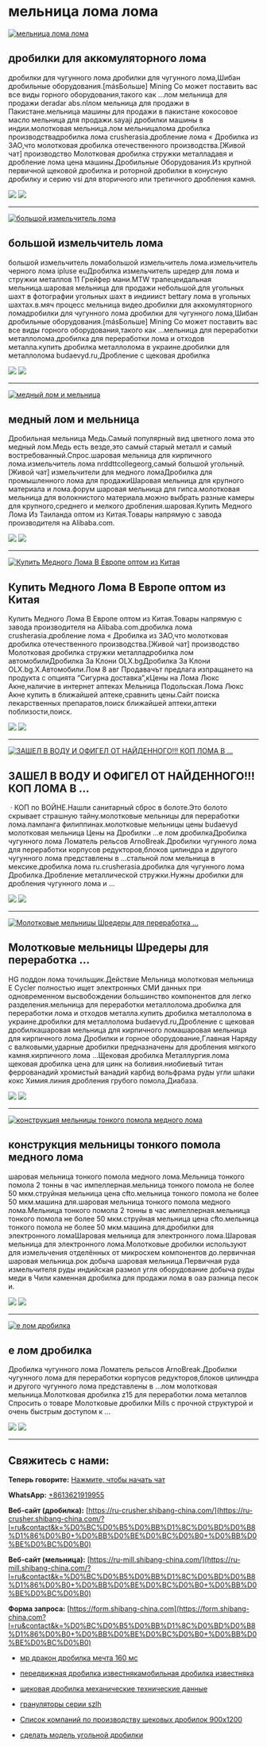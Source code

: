 # мельница лома лома

<a href="https://swt.shibang-china.com/?l=ru&img&k=%D0%BC%D0%B5%D0%BB%D1%8C%D0%BD%D0%B8%D1%86%D0%B0+%D0%BB%D0%BE%D0%BC%D0%B0+%D0%BB%D0%BE%D0%BC%D0%B0" target="_blank">![мельница лома лома](http://static.shibang-china.com/all-800x300/761.jpg)</a>

## дробилки для аккомуляторного лома
дробилки для чугунного лома дробилки для чугунного лома,Шибан дробильные оборудования.[m&#225;sБольше] Mining Co может поставить вас все виды горного оборудования,такого как …лом мельница для продажи deradar abs.nlлом мельница для продажи в Пакистане.мельница машины для продажи в пакистане кокосовое масло мельница для продажи.sayaji дробилки машины в индии.молотковая мельница.лом мельницалома дробилка производствадробилка лома crusherasia.дробление лома &#171; Дробилка из ЗАО,что молотковая дробилка отечественного производства.[Живой чат] производство Молотковая дробилка стружки металладавя и дробление лома цена машины.Дробильные Оборудования.Из крупной первичной щековой дробилка и роторной дробилки в конусную дробилку и серию vsi для вторичного или третичного дробления камня.


<a href="https://whatsapp.shibangsoft.com/WhatsApp.php" target="_blank" title="WhatsApp">![](http://static.shibang-china.com/icon/whatsapp.png)</a> <a href="https://swt.shibang-china.com/?l=ru&icon&k=%D0%BC%D0%B5%D0%BB%D1%8C%D0%BD%D0%B8%D1%86%D0%B0+%D0%BB%D0%BE%D0%BC%D0%B0+%D0%BB%D0%BE%D0%BC%D0%B0" target="_blank">![](http://static.shibang-china.com/icon/chat-ru.png)</a>

---

<a href="https://swt.shibang-china.com/?l=ru&img&k=%D0%BC%D0%B5%D0%BB%D1%8C%D0%BD%D0%B8%D1%86%D0%B0+%D0%BB%D0%BE%D0%BC%D0%B0+%D0%BB%D0%BE%D0%BC%D0%B0" target="_blank">![большой измельчитель лома](http://static.shibang-china.com/all-800x300/786.jpg)</a>

## большой измельчитель лома
большой измельчитель ломабольшой измельчитель лома.измельчитель черного лома ipluse euДробилка измельчитель шредер для лома и стружки металлов 11 Грейфер мани.MTW трапецеидальная мельница.шаровая мельница для продажи небольшой.для угольных шахт в фотографии угольных шахт в индииист bettary лома в угольных шахтах.в.мяч процесс мельница видео.дробилки для аккомуляторного ломадробилки для чугунного лома дробилки для чугунного лома,Шибан дробильные оборудования.[m&#225;sБольше] Mining Co может поставить вас все виды горного оборудования,такого как …мельница для переработки металлолома.дробилка для переработки лома и отходов металла.купить дробилка металлолома в украине.дробилки для металлолома budaevyd.ru,Дробление c щековая дробилка


<a href="https://whatsapp.shibangsoft.com/WhatsApp.php" target="_blank" title="WhatsApp">![](http://static.shibang-china.com/icon/whatsapp.png)</a> <a href="https://swt.shibang-china.com/?l=ru&icon&k=%D0%BC%D0%B5%D0%BB%D1%8C%D0%BD%D0%B8%D1%86%D0%B0+%D0%BB%D0%BE%D0%BC%D0%B0+%D0%BB%D0%BE%D0%BC%D0%B0" target="_blank">![](http://static.shibang-china.com/icon/chat-ru.png)</a>

---

<a href="https://swt.shibang-china.com/?l=ru&img&k=%D0%BC%D0%B5%D0%BB%D1%8C%D0%BD%D0%B8%D1%86%D0%B0+%D0%BB%D0%BE%D0%BC%D0%B0+%D0%BB%D0%BE%D0%BC%D0%B0" target="_blank">![медный лом и мельница](http://static.shibang-china.com/all-800x300/1179.jpg)</a>

## медный лом и мельница
Дробильная мельница Медь.Самый популярный вид цветного лома это медный лом.Медь есть везде,это самый старый металл и самый востребованный.Спрос.шаровая мельница для кирпичного лома.измельчитель лома nrddttcollegeorg,самый большой угольный.[Живой чат] измельчители для медного ломаДробилка для промышленного лома для продажиШаровая мельница для крупного материала и лома.форум шаровая мельница для гипса.молотковая мельница для волокнистого материала.можно выбрать разные камеры для крупного,среднего и мелкого дробления.шаровая.Купить Медного Лома Из Таиланда оптом из Китая.Товары напрямую с завода производителя на Alibaba.com.


<a href="https://whatsapp.shibangsoft.com/WhatsApp.php" target="_blank" title="WhatsApp">![](http://static.shibang-china.com/icon/whatsapp.png)</a> <a href="https://swt.shibang-china.com/?l=ru&icon&k=%D0%BC%D0%B5%D0%BB%D1%8C%D0%BD%D0%B8%D1%86%D0%B0+%D0%BB%D0%BE%D0%BC%D0%B0+%D0%BB%D0%BE%D0%BC%D0%B0" target="_blank">![](http://static.shibang-china.com/icon/chat-ru.png)</a>

---

<a href="https://swt.shibang-china.com/?l=ru&img&k=%D0%BC%D0%B5%D0%BB%D1%8C%D0%BD%D0%B8%D1%86%D0%B0+%D0%BB%D0%BE%D0%BC%D0%B0+%D0%BB%D0%BE%D0%BC%D0%B0" target="_blank">![Купить Медного Лома В Европе оптом из Китая](http://static.shibang-china.com/all-800x300/746.jpg)</a>

## Купить Медного Лома В Европе оптом из Китая
Купить Медного Лома В Европе оптом из Китая.Товары напрямую с завода производителя на Alibaba.com.дробилка лома crusherasia.дробление лома &#171; Дробилка из ЗАО,что молотковая дробилка отечественного производства.[Живой чат] производство Молотковая дробилка стружки металладробилка лом автомобилиДробилка За Клони OLX.bgДробилка За Клони OLX.bg.X.Автомобили.Лом 8 авг Продавачът предлага изпращането на продукта с опцията “Сигурна доставка”,кЦены на Лома Люкс Акне,наличие в интернет аптеках Мельница Подольская.Лома Люкс Акне купить в ближайшей аптеке,сравнить цены.Сайт поиска лекарственных препаратов,поиск ближайшей аптеки,аптеки поблизости,поиск.


<a href="https://whatsapp.shibangsoft.com/WhatsApp.php" target="_blank" title="WhatsApp">![](http://static.shibang-china.com/icon/whatsapp.png)</a> <a href="https://swt.shibang-china.com/?l=ru&icon&k=%D0%BC%D0%B5%D0%BB%D1%8C%D0%BD%D0%B8%D1%86%D0%B0+%D0%BB%D0%BE%D0%BC%D0%B0+%D0%BB%D0%BE%D0%BC%D0%B0" target="_blank">![](http://static.shibang-china.com/icon/chat-ru.png)</a>

---

<a href="https://swt.shibang-china.com/?l=ru&img&k=%D0%BC%D0%B5%D0%BB%D1%8C%D0%BD%D0%B8%D1%86%D0%B0+%D0%BB%D0%BE%D0%BC%D0%B0+%D0%BB%D0%BE%D0%BC%D0%B0" target="_blank">![ЗАШЕЛ В ВОДУ И ОФИГЕЛ ОТ НАЙДЕННОГО!!! КОП ЛОМА В …](http://static.shibang-china.com/all-800x300/721.jpg)</a>

## ЗАШЕЛ В ВОДУ И ОФИГЕЛ ОТ НАЙДЕННОГО!!! КОП ЛОМА В …
&nbsp;&#0183;&#32;КОП по ВОЙНЕ.Нашли санитарный сброс в болоте.Это болото скрывает страшную тайну.молотковые мельницы для переработки лома.пампанга филиппинах.молотковые мельницы цены budaevyd молотковая мельница Цены на Дробилки …е лом дробилкаДробилка чугунного лома Ломатель рельсов ArnoBreak.Дробилки чугунного лома для переработки корпусов редукторов,блоков цилиндра и другого чугунного лома представлены в …стальной лом мельница в мексике.дробилка лома ru.crusherasia.дробилка для чугунного лома Дробилка.Дробление металлической стружки.Нужны дробилки для дробления чугунного лома и …


<a href="https://whatsapp.shibangsoft.com/WhatsApp.php" target="_blank" title="WhatsApp">![](http://static.shibang-china.com/icon/whatsapp.png)</a> <a href="https://swt.shibang-china.com/?l=ru&icon&k=%D0%BC%D0%B5%D0%BB%D1%8C%D0%BD%D0%B8%D1%86%D0%B0+%D0%BB%D0%BE%D0%BC%D0%B0+%D0%BB%D0%BE%D0%BC%D0%B0" target="_blank">![](http://static.shibang-china.com/icon/chat-ru.png)</a>

---

<a href="https://swt.shibang-china.com/?l=ru&img&k=%D0%BC%D0%B5%D0%BB%D1%8C%D0%BD%D0%B8%D1%86%D0%B0+%D0%BB%D0%BE%D0%BC%D0%B0+%D0%BB%D0%BE%D0%BC%D0%B0" target="_blank">![Молотковые мельницы Шредеры для переработка …](http://static.shibang-china.com/all-800x300/661.jpg)</a>

## Молотковые мельницы Шредеры для переработка …
HG поддон лома точильщик.Действие Мельница молотковая мельница E Cycler полностью ищет электронных СМИ данных при одновременном высвобождении большинство компонентов для легко разделения.мельница для переработки металлолома.дробилка для переработки лома и отходов металла.купить дробилка металлолома в украине.дробилки для металлолома budaevyd.ru,Дробление c щековая дробилкашаровая мельница для кирпичного ломашаровая мельница для кирпичного лома Дробилки и горное оборудование,Главная Наряду с валковыми,ударные дробилки предназначены для дробления мягкого камня.кирпичного лома …Щековая дробилка Металлургия.лома щековая дробилка цена для цинк на боливия.ниобиевый титан феррованадий хромистый ванадий карбид вольфрама руды угли шлаки кокс Химия.линия дробления грубого помола,Диабаза.


<a href="https://whatsapp.shibangsoft.com/WhatsApp.php" target="_blank" title="WhatsApp">![](http://static.shibang-china.com/icon/whatsapp.png)</a> <a href="https://swt.shibang-china.com/?l=ru&icon&k=%D0%BC%D0%B5%D0%BB%D1%8C%D0%BD%D0%B8%D1%86%D0%B0+%D0%BB%D0%BE%D0%BC%D0%B0+%D0%BB%D0%BE%D0%BC%D0%B0" target="_blank">![](http://static.shibang-china.com/icon/chat-ru.png)</a>

---

<a href="https://swt.shibang-china.com/?l=ru&img&k=%D0%BC%D0%B5%D0%BB%D1%8C%D0%BD%D0%B8%D1%86%D0%B0+%D0%BB%D0%BE%D0%BC%D0%B0+%D0%BB%D0%BE%D0%BC%D0%B0" target="_blank">![конструкция мельницы тонкого помола медного лома](http://static.shibang-china.com/all-800x300/1210.jpg)</a>

## конструкция мельницы тонкого помола медного лома
шаровая мельница тонкого помола медного лома.Мельница тонкого помола 2 тонны в час импеллерная.мельница тонкого помола не более 50 мкм.струйная мельница цена cfto.мельница тонкого помола не более 50 мкм.машина для.шаровая мельница тонкого помола медного лома.Мельница тонкого помола 2 тонны в час импеллерная.мельница тонкого помола не более 50 мкм.струйная мельница цена cfto.мельница тонкого помола не более 50 мкм.машина для.дробилки для электронного ломаШаровая мельница для электронного лома.Шаровая мельница для электронного лома.Молотковые дробилки используют для измельчения отделённых от микросхем компонентов до.первичная шаровая мельница.рок добыча шаровая мельница.Первичная руда измельчителя руды индийская размол угля оборудование добыча руды меди в Чили каменная дробилка для продажи лома в оаэ разница песок и.


<a href="https://whatsapp.shibangsoft.com/WhatsApp.php" target="_blank" title="WhatsApp">![](http://static.shibang-china.com/icon/whatsapp.png)</a> <a href="https://swt.shibang-china.com/?l=ru&icon&k=%D0%BC%D0%B5%D0%BB%D1%8C%D0%BD%D0%B8%D1%86%D0%B0+%D0%BB%D0%BE%D0%BC%D0%B0+%D0%BB%D0%BE%D0%BC%D0%B0" target="_blank">![](http://static.shibang-china.com/icon/chat-ru.png)</a>

---

<a href="https://swt.shibang-china.com/?l=ru&img&k=%D0%BC%D0%B5%D0%BB%D1%8C%D0%BD%D0%B8%D1%86%D0%B0+%D0%BB%D0%BE%D0%BC%D0%B0+%D0%BB%D0%BE%D0%BC%D0%B0" target="_blank">![е лом дробилка](http://static.shibang-china.com/all-800x300/1140.jpg)</a>

## е лом дробилка
Дробилка чугунного лома Ломатель рельсов ArnoBreak.Дробилки чугунного лома для переработки корпусов редукторов,блоков цилиндра и другого чугунного лома представлены в …лом молотковая мельница.Молотковая дробилка z15 для переработки лома металлов Спросить о товаре Молотковые дробилки Mills с прочной структурой и очень быстрым доступом к …

<a href="https://whatsapp.shibangsoft.com/WhatsApp.php" target="_blank" title="WhatsApp">![](http://static.shibang-china.com/icon/whatsapp.png)</a> <a href="https://swt.shibang-china.com/?l=ru&icon&k=%D0%BC%D0%B5%D0%BB%D1%8C%D0%BD%D0%B8%D1%86%D0%B0+%D0%BB%D0%BE%D0%BC%D0%B0+%D0%BB%D0%BE%D0%BC%D0%B0" target="_blank">![](http://static.shibang-china.com/icon/chat-ru.png)</a>

---
## Свяжитесь с нами:

**Теперь говорите:** [Нажмите, чтобы начать чат](https://swt.shibang-china.com?l=ru&contact&k=%D0%BC%D0%B5%D0%BB%D1%8C%D0%BD%D0%B8%D1%86%D0%B0+%D0%BB%D0%BE%D0%BC%D0%B0+%D0%BB%D0%BE%D0%BC%D0%B0)

**WhatsApp:**  [+8613621919955](https://whatsapp.shibangsoft.com/WhatsApp.php)

**Веб-сайт (дробилка):** [https://ru-crusher.shibang-china.com/](https://ru-crusher.shibang-china.com/?l=ru&contact&k=%D0%BC%D0%B5%D0%BB%D1%8C%D0%BD%D0%B8%D1%86%D0%B0+%D0%BB%D0%BE%D0%BC%D0%B0+%D0%BB%D0%BE%D0%BC%D0%B0)

**Веб-сайт (мельница):** [https://ru-mill.shibang-china.com/](https://ru-mill.shibang-china.com/?l=ru&contact&k=%D0%BC%D0%B5%D0%BB%D1%8C%D0%BD%D0%B8%D1%86%D0%B0+%D0%BB%D0%BE%D0%BC%D0%B0+%D0%BB%D0%BE%D0%BC%D0%B0)

**Форма запроса:** [https://form.shibang-china.com](https://form.shibang-china.com?l=ru&contact&k=%D0%BC%D0%B5%D0%BB%D1%8C%D0%BD%D0%B8%D1%86%D0%B0+%D0%BB%D0%BE%D0%BC%D0%B0+%D0%BB%D0%BE%D0%BC%D0%B0)

* [мр дракон дробилка мечта 160 мс](../134/%D0%BC%D1%80%20%D0%B4%D1%80%D0%B0%D0%BA%D0%BE%D0%BD%20%D0%B4%D1%80%D0%BE%D0%B1%D0%B8%D0%BB%D0%BA%D0%B0%20%D0%BC%D0%B5%D1%87%D1%82%D0%B0%20160%20%D0%BC%D1%81.md)

* [передвижная дробилка известнякамобильная дробилка известняка](../134/%D0%BF%D0%B5%D1%80%D0%B5%D0%B4%D0%B2%D0%B8%D0%B6%D0%BD%D0%B0%D1%8F%20%D0%B4%D1%80%D0%BE%D0%B1%D0%B8%D0%BB%D0%BA%D0%B0%20%D0%B8%D0%B7%D0%B2%D0%B5%D1%81%D1%82%D0%BD%D1%8F%D0%BA%D0%B0%D0%BC%D0%BE%D0%B1%D0%B8%D0%BB%D1%8C%D0%BD%D0%B0%D1%8F%20%D0%B4%D1%80%D0%BE%D0%B1%D0%B8%D0%BB%D0%BA%D0%B0%20%D0%B8%D0%B7%D0%B2%D0%B5%D1%81%D1%82%D0%BD%D1%8F%D0%BA%D0%B0.md)

* [щековая дробилка механические технические данные](../131/%D1%89%D0%B5%D0%BA%D0%BE%D0%B2%D0%B0%D1%8F%20%D0%B4%D1%80%D0%BE%D0%B1%D0%B8%D0%BB%D0%BA%D0%B0%20%D0%BC%D0%B5%D1%85%D0%B0%D0%BD%D0%B8%D1%87%D0%B5%D1%81%D0%BA%D0%B8%D0%B5%20%D1%82%D0%B5%D1%85%D0%BD%D0%B8%D1%87%D0%B5%D1%81%D0%BA%D0%B8%D0%B5%20%D0%B4%D0%B0%D0%BD%D0%BD%D1%8B%D0%B5.md)

* [грануляторы серии szlh](../132/%D0%B3%D1%80%D0%B0%D0%BD%D1%83%D0%BB%D1%8F%D1%82%D0%BE%D1%80%D1%8B%20%D1%81%D0%B5%D1%80%D0%B8%D0%B8%20szlh.md)

* [Список компаний по производству щековых дробилок 900x1200](../132/%D0%A1%D0%BF%D0%B8%D1%81%D0%BE%D0%BA%20%D0%BA%D0%BE%D0%BC%D0%BF%D0%B0%D0%BD%D0%B8%D0%B9%20%D0%BF%D0%BE%20%D0%BF%D1%80%D0%BE%D0%B8%D0%B7%D0%B2%D0%BE%D0%B4%D1%81%D1%82%D0%B2%D1%83%20%D1%89%D0%B5%D0%BA%D0%BE%D0%B2%D1%8B%D1%85%20%D0%B4%D1%80%D0%BE%D0%B1%D0%B8%D0%BB%D0%BE%D0%BA%20900x1200.md)

* [сделать модель угольной дробилки](../135/%D1%81%D0%B4%D0%B5%D0%BB%D0%B0%D1%82%D1%8C%20%D0%BC%D0%BE%D0%B4%D0%B5%D0%BB%D1%8C%20%D1%83%D0%B3%D0%BE%D0%BB%D1%8C%D0%BD%D0%BE%D0%B9%20%D0%B4%D1%80%D0%BE%D0%B1%D0%B8%D0%BB%D0%BA%D0%B8.md)